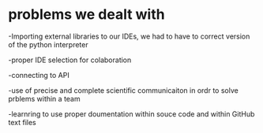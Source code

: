 # problems we dealt with

-Importing external libraries to our IDEs, we had to have to correct version of the python interpreter 

-proper IDE selection for colaboration

-connecting to API

-use of precise and complete scientific communicaiton in ordr to solve prblems within a team

-learnring to use proper doumentation within souce code and within GitHub text files
